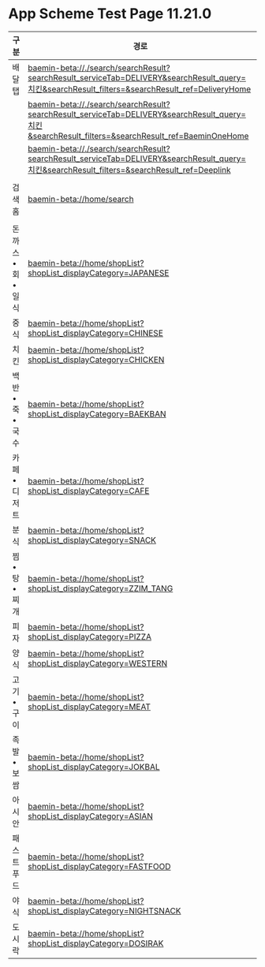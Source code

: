 # App Scheme Test Page 11.21.0 

<html>
  <head></head>
  <body>
    <table class="table table-striped">
    <thead>
    <tr>
        <th scope="col">구분</th>
        <th scope="col">경로</th>
    </tr>
    </thead>
    <tbody>
    <tr>
        <td>
            배달탭
        </td>
        <td>
            <a class="baeminScheme" href="baemin-beta://./search/searchResult?searchResult_serviceTab=DELIVERY&searchResult_query=치킨&searchResult_filters=&searchResult_ref=DeliveryHome">
              baemin-beta://./search/searchResult?searchResult_serviceTab=DELIVERY&searchResult_query=치킨&searchResult_filters=&searchResult_ref=DeliveryHome
          </a>
        </td>
    </tr>
    <tr>
        <td>
        </td>
        <td>
            <a class="baeminScheme" href="baemin-beta://./search/searchResult?searchResult_serviceTab=DELIVERY&searchResult_query=치킨&searchResult_filters=&searchResult_ref=BaeminOneHome">
              baemin-beta://./search/searchResult?searchResult_serviceTab=DELIVERY&searchResult_query=치킨&searchResult_filters=&searchResult_ref=BaeminOneHome
          </a>
        </td>
    </tr>
    <tr>
        <td>
        </td>
        <td>
            <a class="baeminScheme" href="baemin-beta://./search/searchResult?searchResult_serviceTab=DELIVERY&searchResult_query=치킨&searchResult_filters=&searchResult_ref=Deeplink">
              baemin-beta://./search/searchResult?searchResult_serviceTab=DELIVERY&searchResult_query=치킨&searchResult_filters=&searchResult_ref=Deeplink
          </a>
        </td>
    </tr>
    <tr><td></td>
        <td></td>
    </tr>
    <tr>
        <td>
            검색홈
        </td>
        <td>
            <a class="baeminScheme" href="baemin-beta://home/search">
              baemin-beta://home/search
          </a>
        </td>
    </tr>
    <tr><td></td>
        <td></td>
    </tr>
    <tr>
        <td>
            돈까스•회•일식
        </td>
        <td>
            <a class="baeminScheme" href="baemin-beta://home/shopList?shopList_displayCategory=JAPANESE">
              baemin-beta://home/shopList?shopList_displayCategory=JAPANESE
          </a>
        </td>
    </tr>
    <tr>
        <td>
            중식
        </td>
        <td>
            <a class="baeminScheme" href="baemin-beta://home/shopList?shopList_displayCategory=CHINESE">
              baemin-beta://home/shopList?shopList_displayCategory=CHINESE
          </a>
        </td>
    </tr>
    <tr>
        <td>
            치킨
        </td>
        <td>
            <a class="baeminScheme" href="baemin-beta://home/shopList?shopList_displayCategory=CHICKEN">
              baemin-beta://home/shopList?shopList_displayCategory=CHICKEN
          </a>
        </td>
    </tr>
    <tr>
        <td>
            백반•죽•국수
        </td>
        <td>
            <a class="baeminScheme" href="baemin-beta://home/shopList?shopList_displayCategory=BAEKBAN">
              baemin-beta://home/shopList?shopList_displayCategory=BAEKBAN
          </a>
        </td>
    </tr>
    <tr>
        <td>
            카페•디저트
        </td>
        <td>
            <a class="baeminScheme" href="baemin-beta://home/shopList?shopList_displayCategory=CAFE">
              baemin-beta://home/shopList?shopList_displayCategory=CAFE
          </a>
        </td>
    </tr>
    <tr>
        <td>
            분식
        </td>
        <td>
            <a class="baeminScheme" href="baemin-beta://home/shopList?shopList_displayCategory=SNACK">
              baemin-beta://home/shopList?shopList_displayCategory=SNACK
          </a>
        </td>
    </tr>
    <tr>
        <td>
            찜•탕•찌개
        </td>
        <td>
            <a class="baeminScheme" href="baemin-beta://home/shopList?shopList_displayCategory=ZZIM_TANG">
              baemin-beta://home/shopList?shopList_displayCategory=ZZIM_TANG
          </a>
        </td>
    </tr>
    <tr>
        <td>
            피자
        </td>
        <td>
            <a class="baeminScheme" href="baemin-beta://home/shopList?shopList_displayCategory=PIZZA">
              baemin-beta://home/shopList?shopList_displayCategory=PIZZA
          </a>
        </td>
    </tr>
    <tr>
        <td>
            양식
        </td>
        <td>
            <a class="baeminScheme" href="baemin-beta://home/shopList?shopList_displayCategory=WESTERN">
              baemin-beta://home/shopList?shopList_displayCategory=WESTERN
          </a>
        </td>
    </tr>
    <tr>
        <td>
            고기•구이
        </td>
        <td>
            <a class="baeminScheme" href="baemin-beta://home/shopList?shopList_displayCategory=MEAT">
              baemin-beta://home/shopList?shopList_displayCategory=MEAT
          </a>
        </td>
    </tr>
    <tr>
        <td>
            족발•보쌈
        </td>
        <td>
            <a class="baeminScheme" href="baemin-beta://home/shopList?shopList_displayCategory=JOKBAL">
              baemin-beta://home/shopList?shopList_displayCategory=JOKBAL
          </a>
        </td>
    </tr>
    <tr>
        <td>
            아시안
        </td>
        <td>
            <a class="baeminScheme" href="baemin-beta://home/shopList?shopList_displayCategory=ASIAN">
              baemin-beta://home/shopList?shopList_displayCategory=ASIAN
          </a>
        </td>
    </tr>
    <tr>
        <td>
            패스트푸드
        </td>
        <td>
            <a class="baeminScheme" href="baemin-beta://home/shopList?shopList_displayCategory=FASTFOOD">
              baemin-beta://home/shopList?shopList_displayCategory=FASTFOOD
          </a>
        </td>
    </tr>
    <tr>
        <td>
            야식
        </td>
        <td>
            <a class="baeminScheme" href="baemin-beta://home/shopList?shopList_displayCategory=NIGHTSNACK">
              baemin-beta://home/shopList?shopList_displayCategory=NIGHTSNACK
          </a>
        </td>
    </tr>
    <tr>
        <td>
            도시락
        </td>
        <td>
            <a class="baeminScheme" href="baemin-beta://home/shopList?shopList_displayCategory=DOSIRAK">
              baemin-beta://home/shopList?shopList_displayCategory=DOSIRAK
          </a>
        </td>
    </tr>
    </tbody>
  
